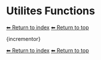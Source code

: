 # Utilites Functions

[⬅ Return to index](index.md)
[⬅ Return to top](../index.md)

{incrementor}

[⬅ Return to index](index.md)
[⬅ Return to top](../index.md)

